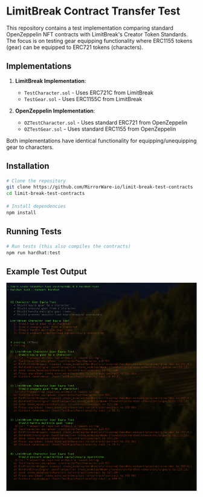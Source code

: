 # LimitBreak Contract Transfer Test

This repository contains a test implementation comparing standard OpenZeppelin NFT contracts with LimitBreak's Creator Token Standards. The focus is on testing gear equipping functionality where ERC1155 tokens (gear) can be equipped to ERC721 tokens (characters).

## Implementations

1. **LimitBreak Implementation**:

    - `TestCharacter.sol` - Uses ERC721C from LimitBreak
    - `TestGear.sol` - Uses ERC1155C from LimitBreak

2. **OpenZeppelin Implementation**:
    - `OZTestCharacter.sol` - Uses standard ERC721 from OpenZeppelin
    - `OZTestGear.sol` - Uses standard ERC1155 from OpenZeppelin

Both implementations have identical functionality for equipping/unequipping gear to characters.

## Installation

```bash
# Clone the repository
git clone https://github.com/MirrorWare-io/limit-break-test-contracts
cd limit-break-test-contracts

# Install dependencies
npm install
```

## Running Tests

```bash
# Run tests (this also compiles the contracts)
npm run hardhat:test
```

## Example Test Output

![Test Output](output.png)
